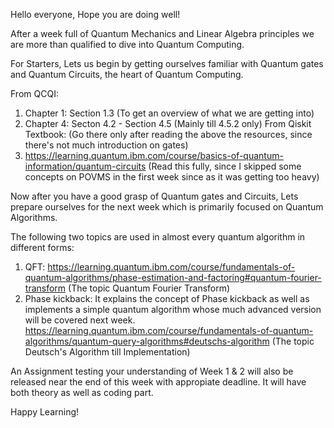 Hello everyone, Hope you are doing well!

After a week full of Quantum Mechanics and Linear Algebra principles we are more than qualified to dive into Quantum Computing.

For Starters, Lets us begin by getting ourselves familiar with Quantum gates and Quantum Circuits, the heart of Quantum Computing.

From QCQI:
1. Chapter 1: Section 1.3 (To get an overview of what we are getting into)
2. Chapter 4: Secton 4.2 - Section 4.5 (Mainly till 4.5.2 only)
From Qiskit Textbook: (Go there only after reading the above the resources, since there's not much introduction on gates)
1. https://learning.quantum.ibm.com/course/basics-of-quantum-information/quantum-circuits (Read this fully, since I skipped some concepts on POVMS in the first week since as it was getting too heavy)

Now after you have a good grasp of Quantum gates and Circuits, Lets prepare ourselves for the next week which is primarily focused on Quantum Algorithms.

The following two topics are used in almost every quantum algorithm in different forms:
1. QFT:
https://learning.quantum.ibm.com/course/fundamentals-of-quantum-algorithms/phase-estimation-and-factoring#quantum-fourier-transform (The topic Quantum Fourier Transform)
2. Phase kickback: It explains the concept of Phase kickback as well as implements a simple quantum algorithm whose much advanced version will be covered next week.
https://learning.quantum.ibm.com/course/fundamentals-of-quantum-algorithms/quantum-query-algorithms#deutschs-algorithm (The topic Deutsch's Algorithm till Implementation)

An Assignment testing your understanding of Week 1 & 2 will also be released near the end of this week with appropiate deadline. It will have both theory as well as coding part.

Happy Learning!



